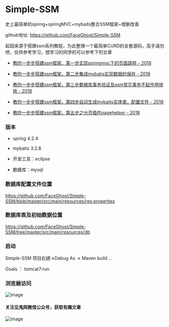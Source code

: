 # Simple-SSM
史上最简单的spring+springMVC+mybaits整合SSM框架~增删改查

github地址: https://github.com/FaceGhost/Simple-SSM

起因来源于搭建ssm系列教程，为此整理一个最简单CURD的全套源码，高手请勿喷，仅供参考学习，想学习的同学的可以参考下列文章


- [教你一步步搭建ssm框架，第一步实现springmvc下的页面跳转 - 2018](https://faceghost.com/article/664531 "教你一步步搭建ssm框架，第一步实现springmvc下的页面跳转 - 2018")

- [教你一步步搭建ssm框架，第二步集成mybatis实现数据的保存 - 2018](https://faceghost.com/article/794821 "教你一步步搭建ssm框架，第二步集成mybatis实现数据的保存 - 2018")

- [教你一步步搭建ssm框架，第三步数据库事务验证及ssm常见事务不起作用排除 - 2018](https://faceghost.com/article/344851  "教你一步步搭建ssm框架，第三步数据库事务验证及ssm常见事务不起作用排除 - 2018") 

- [教你一步步搭建ssm框架，第四步自动生成mybaits实体类，配置文件 - 2018 ](https://faceghost.com/article/184871  "教你一步步搭建ssm框架，第四步自动生成mybaits实体类，配置文件 - 2018 ") 

- [教你一步步搭建ssm框架，第五步之分页插件pagehelper - 2018](https://faceghost.com/article/284941 "教你一步步搭建ssm框架，第五步之分页插件pagehelper - 2018") 

### 版本

- spring 4.2.4 

- mybatis 3.2.8 

- 开发工具：eclipse

- 数据库：mysql


### 数据库配置文件位置

https://github.com/FaceGhost/Simple-SSM/blob/master/src/main/resources/res.properties


### 数据库表及初始数据位置

https://github.com/FaceGhost/Simple-SSM/tree/master/src/main/resources/db


### 启动

Simple-SSM 项目右键->Debug  As  -> Maven build ...  

Goals ： tomcat7:run 


 
### 浏览器访问

![image](https://github.com/FaceGhost/Simple-SSM/preview_01.png)


#### 关注见鬼网微信公众号，获取有趣文章

![image](https://github.com/FaceGhost/Simple-SSM/faceghost_qc.jpg)

